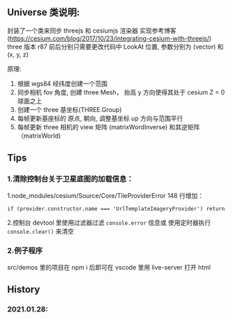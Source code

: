 
## Universe 类说明: 
封装了一个类来同步 threejs 和 cesiumjs 渲染器
实现参考博客 (https://cesium.com/blog/2017/10/23/integrating-cesium-with-threejs/)
three 版本 r87 前后分别只需要更改代码中 LookAt 位置, 参数分别为 (vector) 和 (x, y, z)

原理:
1. 根据 wgs84 经纬度创建一个范围
2. 同步相机 fov 角度, 创建 three Mesh， 抬高 y 方向使得其处于 cesium Z = 0 球面之上
3. 创建一个 three 基坐标(THREE.Group)
4. 每帧更新基座标的 原点, 朝向, 调整基坐标 up 方向与范围平行
5. 每帧更新 three 相机的 view 矩阵 (matrixWordInverse) 和其逆矩阵 （matrixWorld)


## Tips
### 1.清除控制台关于卫星底图的加载信息：</br>
1.node_modules/cesium/Source/Core/TileProviderError 
148 行增加：
```
if (provider.constructor.name === 'UrlTemplateImageryProvider') return
```
2.控制台 devtool 里使用过滤器过滤 ```console.error``` 信息或 使用定时器执行 
```console.clear()``` 来清空

### 2.例子程序
src/demos 里的项目在 npm i 后即可在 vscode 里用 live-server 打开 html </br>

## History
### 2021.01.28: 


